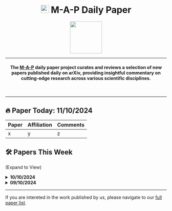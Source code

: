 <h1 align="center"><img src="https://cdn-avatars.huggingface.co/v1/production/uploads/63839e9962badff4326cf360/k4Q7R4XLDMp_1VF4C6GEd.jpeg" width="25"> M-A-P Daily Paper</h1>
<p align="center">
<a href="https://github.com/DenverCoder1/readme-typing-svg"><img src="https://media.giphy.com/media/Rn26lWjqA0uUU/giphy.gif" width="100"></a>
</p>
<hr/>
<h4 align="center">The <a href=https://m-a-p.ai>M-A-P</a> daily paper project curates and reviews a selection of new papers published daily on arXiv, providing insightful commentary on cutting-edge research across various scientific disciplines.</h4>
<br>
<hr/>

## 🔥 Paper Today: 11/10/2024

<div align="center">

| Paper  | Affiliation | Comments |
|:-------------|:-------------|:-------------|
| x | y | z|

</div>


## 🛠️ Papers This Week 

(Expand to View)

<details>
<summary> <b>10/10/2024</b> </summary>

| Paper  | Main Affiliation | Comments |
| ------------- | ------------- | ------------- |
| x | y | z|

</details>

<details>
<summary> <b>09/10/2024</b> </summary>

| Paper  | Main Affiliation | Comments |
| ------------- | ------------- | ------------- |
| x | y | z|

</details>

<hr/>

If you are intereted in the work published by us, please navigate to our [full paper list](https://huggingface.co/collections/m-a-p/m-a-p-full-paper-list-65e070a694c7b01c5547fbff).
